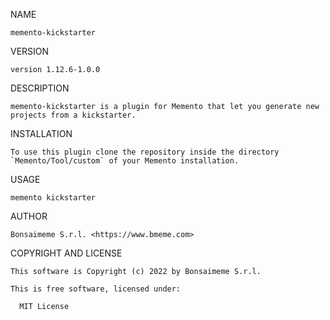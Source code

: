 NAME

    memento-kickstarter

VERSION

    version 1.12.6-1.0.0


DESCRIPTION

    memento-kickstarter is a plugin for Memento that let you generate new projects from a kickstarter.

INSTALLATION

    To use this plugin clone the repository inside the directory `Memento/Tool/custom` of your Memento installation.

USAGE

    memento kickstarter

AUTHOR

    Bonsaimeme S.r.l. <https://www.bmeme.com>

COPYRIGHT AND LICENSE

    This software is Copyright (c) 2022 by Bonsaimeme S.r.l.

    This is free software, licensed under:

      MIT License

